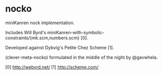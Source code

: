 # nocko
miniKanren nock implementation.

Includes Will Byrd's
miniKanren-with-symbolic-constraints/{mk.scm,numbers.scm} [0].

Developed against Dybvig's Petite Chez Scheme [1].

(clever-meta-nocko) formulated in the middle of the night by
@gavwhela.

[0] http://webyrd.net/
[1] http://scheme.com/